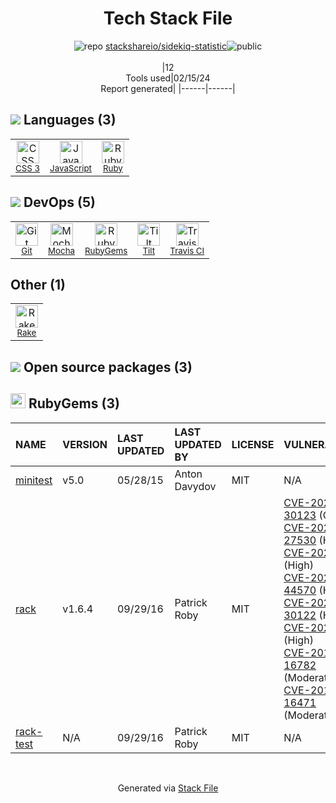 <!--
&lt;--- Readme.md Snippet without images Start ---&gt;
## Tech Stack
stackshareio/sidekiq-statistic is built on the following main stack:

- [JavaScript](https://developer.mozilla.org/en-US/docs/Web/JavaScript) – Languages
- [Ruby](https://www.ruby-lang.org) – Languages
- [Mocha](http://mochajs.org/) – Javascript Testing Framework
- [Tilt](https://tilt.build/) – Container Tools
- [Travis CI](http://travis-ci.com/) – Continuous Integration
- [Rake](https://github.com/ruby/rake) – Task Management

Full tech stack [here](/techstack.md)

&lt;--- Readme.md Snippet without images End ---&gt;

&lt;--- Readme.md Snippet with images Start ---&gt;
## Tech Stack
stackshareio/sidekiq-statistic is built on the following main stack:

- <img width='25' height='25' src='https://img.stackshare.io/service/1209/javascript.jpeg' alt='JavaScript'/> [JavaScript](https://developer.mozilla.org/en-US/docs/Web/JavaScript) – Languages
- <img width='25' height='25' src='https://img.stackshare.io/service/989/ruby.png' alt='Ruby'/> [Ruby](https://www.ruby-lang.org) – Languages
- <img width='25' height='25' src='https://img.stackshare.io/service/832/mocha.png' alt='Mocha'/> [Mocha](http://mochajs.org/) – Javascript Testing Framework
- <img width='25' height='25' src='https://img.stackshare.io/service/10222/logo-wordmark-square.png' alt='Tilt'/> [Tilt](https://tilt.build/) – Container Tools
- <img width='25' height='25' src='https://img.stackshare.io/service/460/Lu6cGu0z_400x400.png' alt='Travis CI'/> [Travis CI](http://travis-ci.com/) – Continuous Integration
- <img width='25' height='25' src='https://ucarecdn.com/79629173-de2d-4cdf-8509-6d1411b382e7/' alt='Rake'/> [Rake](https://github.com/ruby/rake) – Task Management

Full tech stack [here](/techstack.md)

&lt;--- Readme.md Snippet with images End ---&gt;
-->
<div align="center">

# Tech Stack File
![](https://img.stackshare.io/repo.svg "repo") [stackshareio/sidekiq-statistic](https://github.com/stackshareio/sidekiq-statistic)![](https://img.stackshare.io/public_badge.svg "public")
<br/><br/>
|12<br/>Tools used|02/15/24 <br/>Report generated|
|------|------|
</div>

## <img src='https://img.stackshare.io/languages.svg'/> Languages (3)
<table><tr>
  <td align='center'>
  <img width='36' height='36' src='https://img.stackshare.io/service/6727/css.png' alt='CSS 3'>
  <br>
  <sub><a href="https://developer.mozilla.org/en-US/docs/Web/CSS/CSS3">CSS 3</a></sub>
  <br>
  <sub></sub>
</td>

<td align='center'>
  <img width='36' height='36' src='https://img.stackshare.io/service/1209/javascript.jpeg' alt='JavaScript'>
  <br>
  <sub><a href="https://developer.mozilla.org/en-US/docs/Web/JavaScript">JavaScript</a></sub>
  <br>
  <sub></sub>
</td>

<td align='center'>
  <img width='36' height='36' src='https://img.stackshare.io/service/989/ruby.png' alt='Ruby'>
  <br>
  <sub><a href="https://www.ruby-lang.org">Ruby</a></sub>
  <br>
  <sub></sub>
</td>

</tr>
</table>

## <img src='https://img.stackshare.io/devops.svg'/> DevOps (5)
<table><tr>
  <td align='center'>
  <img width='36' height='36' src='https://img.stackshare.io/service/1046/git.png' alt='Git'>
  <br>
  <sub><a href="http://git-scm.com/">Git</a></sub>
  <br>
  <sub></sub>
</td>

<td align='center'>
  <img width='36' height='36' src='https://img.stackshare.io/service/832/mocha.png' alt='Mocha'>
  <br>
  <sub><a href="http://mochajs.org/">Mocha</a></sub>
  <br>
  <sub></sub>
</td>

<td align='center'>
  <img width='36' height='36' src='https://img.stackshare.io/service/12795/5jL6-BA5_400x400.jpeg' alt='RubyGems'>
  <br>
  <sub><a href="https://rubygems.org/">RubyGems</a></sub>
  <br>
  <sub></sub>
</td>

<td align='center'>
  <img width='36' height='36' src='https://img.stackshare.io/service/10222/logo-wordmark-square.png' alt='Tilt'>
  <br>
  <sub><a href="https://tilt.build/">Tilt</a></sub>
  <br>
  <sub></sub>
</td>

<td align='center'>
  <img width='36' height='36' src='https://img.stackshare.io/service/460/Lu6cGu0z_400x400.png' alt='Travis CI'>
  <br>
  <sub><a href="http://travis-ci.com/">Travis CI</a></sub>
  <br>
  <sub></sub>
</td>

</tr>
</table>

## Other (1)
<table><tr>
  <td align='center'>
  <img width='36' height='36' src='https://ucarecdn.com/79629173-de2d-4cdf-8509-6d1411b382e7/' alt='Rake'>
  <br>
  <sub><a href="https://github.com/ruby/rake">Rake</a></sub>
  <br>
  <sub></sub>
</td>

</tr>
</table>


## <img src='https://img.stackshare.io/group.svg' /> Open source packages (3)</h2>

## <img width='24' height='24' src='https://img.stackshare.io/service/12795/5jL6-BA5_400x400.jpeg'/> RubyGems (3)

|NAME|VERSION|LAST UPDATED|LAST UPDATED BY|LICENSE|VULNERABILITIES|
|:------|:------|:------|:------|:------|:------|
|[minitest](https://rubygems.org/minitest)|v5.0|05/28/15|Anton Davydov |MIT|N/A|
|[rack](https://rubygems.org/rack)|v1.6.4|09/29/16|Patrick Roby |MIT|[CVE-2022-30123](https://github.com/advisories/GHSA-wq4h-7r42-5hrr) (Critical)<br/>[CVE-2023-27530](https://github.com/advisories/GHSA-3h57-hmj3-gj3p) (High)<br/>[CVE-2020-8184](https://github.com/advisories/GHSA-j6w9-fv6q-3q52) (High)<br/>[CVE-2022-44570](https://github.com/advisories/GHSA-65f5-mfpf-vfhj) (High)<br/>[CVE-2022-30122](https://github.com/advisories/GHSA-hxqx-xwvh-44m2) (High)<br/>[CVE-2020-8161](https://github.com/advisories/GHSA-5f9h-9pjv-v6j7) (High)<br/>[CVE-2019-16782](https://github.com/advisories/GHSA-hrqr-hxpp-chr3) (Moderate)<br/>[CVE-2018-16471](https://github.com/advisories/GHSA-5r2p-j47h-mhpg) (Moderate)|
|[rack-test](https://rubygems.org/rack-test)|N/A|09/29/16|Patrick Roby |MIT|N/A|

<br/>
<div align='center'>

Generated via [Stack File](https://github.com/marketplace/stack-file)
